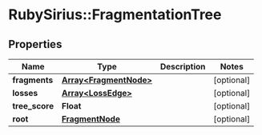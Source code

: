 # RubySirius::FragmentationTree

## Properties
Name | Type | Description | Notes
------------ | ------------- | ------------- | -------------
**fragments** | [**Array&lt;FragmentNode&gt;**](FragmentNode.md) |  | [optional] 
**losses** | [**Array&lt;LossEdge&gt;**](LossEdge.md) |  | [optional] 
**tree_score** | **Float** |  | [optional] 
**root** | [**FragmentNode**](FragmentNode.md) |  | [optional] 

